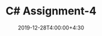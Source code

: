 ---
type: assignment
date: 2019-12-28T4:00:00+4:30
title: C# Assignment-4
pdf: /static_files/assignments/A4.pdf
due: 2020-01-04T23:59:00+3:30
---